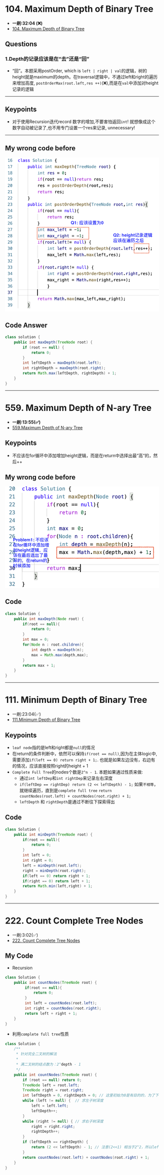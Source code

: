 # 104. Maximum Depth of Binary Tree
* **一刷:32:04 (❌)**
* [104. Maximum Depth of Binary Tree](https://leetcode.com/problems/maximum-depth-of-binary-tree/)
## Questions
### 1.Depth的记录应该是在“去”还是“回”
* “回”。本题采用postOrder, which is `left | right | val`的逻辑，树的height就是maximum的depth。在traversal逻辑中，不通过left和right的遍历来增加高度, `postOrderMax(root.left,res ++)`(❌),而是在`val`中添加对height记录的逻辑
***
## Keypoints
* 对于使用Recursion迭代record 数字的增加,不要害怕返回`int`! 就想像成这个数字自动被记录了,也不用专门设置一个res来记录, unnecessary! 
***
## My wrong code before
![image](https://github.com/TomasZhu0321/LeetCode_Algorithm/blob/main/Chapter6_Tree/img/104_Q1.png)
## Code Answer
```java
class solution {
    public int maxDepth(TreeNode root) {
        if (root == null) {
            return 0;
        }
        int leftDepth = maxDepth(root.left);
        int rightDepth = maxDepth(root.right);
        return Math.max(leftDepth, rightDepth) + 1;
    }
}
```
***
# 559. Maximum Depth of N-ary Tree
* **一刷:13:55(✅)**
* [559.Maximum Depth of N-ary Tree](https://leetcode.com/problems/maximum-depth-of-n-ary-tree/description/)

## Keypoints
* 不应该在for循环中添加增加height逻辑，而是在return中选择出最“高“的，然后++

## My wrong code before
![image](https://github.com/TomasZhu0321/LeetCode_Algorithm/blob/main/Chapter6_Tree/img/559_1.png)

## Code
```java
class Solution {
    public int maxDepth(Node root) {
        if(root == null){
            return 0;
        }
        int max = 0;
        for(Node n : root.children){
            int depth = maxDepth(n);
            max = Math.max(depth,max);
        }
        return max + 1;
    }
}
```
***
# 111. Minimum Depth of Binary Tree
* 一刷:23:04(✅)
* [111.Minimum Depth of Binary Tree](https://leetcode.com/problems/minimum-depth-of-binary-tree/description/)
  
## Keypoints
* `leaf node`指的是left和right都是`null`的情况
* 在return的条件判断中，依然可以保持`if(root == null)`,因为在主体logic中,需要添加`if(left == 0) return right + 1;`. 也就是如果左边没有，右边有的情况，应该直接按照right的height + 1
* `Complete Full Tree`的nodes个数是`2^n - 1`. 本题如果通过性质来做:
  * 通过`int leftDep`和`int rightDep`来记录左右深度
  * `if(leftDep == rightDep) return (2 << leftDepth) - 1;` 如果`不相等`，就继续遍历，直到是`complete full tree` `return countNodes(root.left) + countNodes(root.right) + 1;`
  * `leftDepth` 和 `rightDepth`是通过不断往下探索得出
## Code
```java
class Solution {
    public int minDepth(TreeNode root) {
        if(root == null){
            return 0;
        }
        int left = 0;
        int right = 0;
        left = minDepth(root.left);
        right = minDepth(root.right);
        if(left == 0) return right + 1;
        if(right == 0) return left + 1;
        return Math.min(left,right) + 1;
    }       
}
```
***
# 222. Count Complete Tree Nodes
* 一刷:3:02(✅)
* [222. Count Complete Tree Nodes](https://leetcode.com/problems/count-complete-tree-nodes/description/)

## My Code
* Recursion
```java
class Solution {
    public int countNodes(TreeNode root) {
         if(root == null){
             return 0;
         }
         int left = countNodes(root.left);
         int right = countNodes(root.right);
         return left + right + 1;
    }
}
```
* 利用`complete full tree`性质
```java
class Solution {
    /**
     * 针对完全二叉树的解法
     *
     * 满二叉树的结点数为：2^depth - 1
     */
    public int countNodes(TreeNode root) {
        if (root == null) return 0;
        TreeNode left = root.left;
        TreeNode right = root.right;
        int leftDepth = 0, rightDepth = 0; // 这里初始为0是有目的的，为了下面求指数方便
        while (left != null) {  // 求左子树深度
            left = left.left;
            leftDepth++;
        }
        while (right != null) { // 求右子树深度
            right = right.right;
            rightDepth++;
        }
        if (leftDepth == rightDepth) {
            return (2 << leftDepth) - 1; // 注意(2<<1) 相当于2^2，所以leftDepth初始为0
        }
        return countNodes(root.left) + countNodes(root.right) + 1;
    }
}
```
